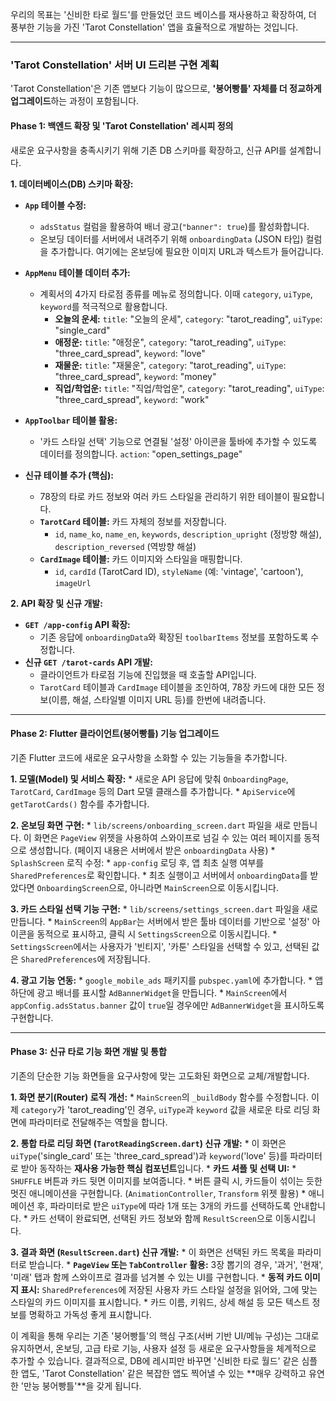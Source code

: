 
우리의 목표는 '신비한 타로 월드'를 만들었던 코드 베이스를 재사용하고 확장하여, 더 풍부한 기능을 가진 'Tarot Constellation' 앱을 효율적으로 개발하는 것입니다.

---

### **'Tarot Constellation' 서버 UI 드리븐 구현 계획**

'Tarot Constellation'은 기존 앱보다 기능이 많으므로, **'붕어빵틀' 자체를 더 정교하게 업그레이드**하는 과정이 포함됩니다.

#### **Phase 1: 백엔드 확장 및 'Tarot Constellation' 레시피 정의**

새로운 요구사항을 충족시키기 위해 기존 DB 스키마를 확장하고, 신규 API를 설계합니다.

**1. 데이터베이스(DB) 스키마 확장:**

*   **`App` 테이블 수정:**
    *   `adsStatus` 컬럼을 활용하여 배너 광고(`"banner": true`)를 활성화합니다.
    *   온보딩 데이터를 서버에서 내려주기 위해 `onboardingData` (JSON 타입) 컬럼을 추가합니다. 여기에는 온보딩에 필요한 이미지 URL과 텍스트가 들어갑니다.

*   **`AppMenu` 테이블 데이터 추가:**
    *   계획서의 4가지 타로점 종류를 메뉴로 정의합니다. 이때 `category`, `uiType`, `keyword`를 적극적으로 활용합니다.
        *   **오늘의 운세:** `title`: "오늘의 운세", `category`: "tarot_reading", `uiType`: "single_card"
        *   **애정운:** `title`: "애정운", `category`: "tarot_reading", `uiType`: "three_card_spread", `keyword`: "love"
        *   **재물운:** `title`: "재물운", `category`: "tarot_reading", `uiType`: "three_card_spread", `keyword`: "money"
        *   **직업/학업운:** `title`: "직업/학업운", `category`: "tarot_reading", `uiType`: "three_card_spread", `keyword`: "work"

*   **`AppToolbar` 테이블 활용:**
    *   '카드 스타일 선택' 기능으로 연결될 '설정' 아이콘을 툴바에 추가할 수 있도록 데이터를 정의합니다. `action`: "open_settings_page"

*   **신규 테이블 추가 (핵심):**
    *   78장의 타로 카드 정보와 여러 카드 스타일을 관리하기 위한 테이블이 필요합니다.
    *   **`TarotCard` 테이블:** 카드 자체의 정보를 저장합니다.
        *   `id`, `name_ko`, `name_en`, `keywords`, `description_upright` (정방향 해설), `description_reversed` (역방향 해설)
    *   **`CardImage` 테이블:** 카드 이미지와 스타일을 매핑합니다.
        *   `id`, `cardId` (TarotCard ID), `styleName` (예: 'vintage', 'cartoon'), `imageUrl`

**2. API 확장 및 신규 개발:**

*   **`GET /app-config` API 확장:**
    *   기존 응답에 `onboardingData`와 확장된 `toolbarItems` 정보를 포함하도록 수정합니다.
*   **신규 `GET /tarot-cards` API 개발:**
    *   클라이언트가 타로점 기능에 진입했을 때 호출할 API입니다.
    *   `TarotCard` 테이블과 `CardImage` 테이블을 조인하여, 78장 카드에 대한 모든 정보(이름, 해설, 스타일별 이미지 URL 등)를 한번에 내려줍니다.

---

#### **Phase 2: Flutter 클라이언트(붕어빵틀) 기능 업그레이드**

기존 Flutter 코드에 새로운 요구사항을 소화할 수 있는 기능들을 추가합니다.

**1. 모델(Model) 및 서비스 확장:**
    *   새로운 API 응답에 맞춰 `OnboardingPage`, `TarotCard`, `CardImage` 등의 Dart 모델 클래스를 추가합니다.
    *   `ApiService`에 `getTarotCards()` 함수를 추가합니다.

**2. 온보딩 화면 구현:**
    *   `lib/screens/onboarding_screen.dart` 파일을 새로 만듭니다. 이 화면은 `PageView` 위젯을 사용하여 스와이프로 넘길 수 있는 여러 페이지를 동적으로 생성합니다. (페이지 내용은 서버에서 받은 `onboardingData` 사용)
    *   `SplashScreen` 로직 수정:
        *   `app-config` 로딩 후, 앱 최초 실행 여부를 `SharedPreferences`로 확인합니다.
        *   최초 실행이고 서버에서 `onboardingData`를 받았다면 `OnboardingScreen`으로, 아니라면 `MainScreen`으로 이동시킵니다.

**3. 카드 스타일 선택 기능 구현:**
    *   `lib/screens/settings_screen.dart` 파일을 새로 만듭니다.
    *   `MainScreen`의 `AppBar`는 서버에서 받은 툴바 데이터를 기반으로 '설정' 아이콘을 동적으로 표시하고, 클릭 시 `SettingsScreen`으로 이동시킵니다.
    *   `SettingsScreen`에서는 사용자가 '빈티지', '카툰' 스타일을 선택할 수 있고, 선택된 값은 `SharedPreferences`에 저장됩니다.

**4. 광고 기능 연동:**
    *   `google_mobile_ads` 패키지를 `pubspec.yaml`에 추가합니다.
    *   앱 하단에 광고 배너를 표시할 `AdBannerWidget`을 만듭니다.
    *   `MainScreen`에서 `appConfig.adsStatus.banner` 값이 `true`일 경우에만 `AdBannerWidget`을 표시하도록 구현합니다.

---

#### **Phase 3: 신규 타로 기능 화면 개발 및 통합**

기존의 단순한 기능 화면들을 요구사항에 맞는 고도화된 화면으로 교체/개발합니다.

**1. 화면 분기(Router) 로직 개선:**
    *   `MainScreen`의 `_buildBody` 함수를 수정합니다. 이제 `category`가 'tarot_reading'인 경우, `uiType`과 `keyword` 값을 새로운 타로 리딩 화면에 파라미터로 전달해주는 역할을 합니다.

**2. 통합 타로 리딩 화면 (`TarotReadingScreen.dart`) 신규 개발:**
    *   이 화면은 `uiType`('single_card' 또는 'three_card_spread')과 `keyword`('love' 등)를 파라미터로 받아 동작하는 **재사용 가능한 핵심 컴포넌트**입니다.
    *   **카드 셔플 및 선택 UI:**
        *   `SHUFFLE` 버튼과 카드 뒷면 이미지를 보여줍니다.
        *   버튼 클릭 시, 카드들이 섞이는 듯한 멋진 애니메이션을 구현합니다. (`AnimationController`, `Transform` 위젯 활용)
        *   애니메이션 후, 파라미터로 받은 `uiType`에 따라 1개 또는 3개의 카드를 선택하도록 안내합니다.
    *   카드 선택이 완료되면, 선택된 카드 정보와 함께 `ResultScreen`으로 이동시킵니다.

**3. 결과 화면 (`ResultScreen.dart`) 신규 개발:**
    *   이 화면은 선택된 카드 목록을 파라미터로 받습니다.
    *   **`PageView` 또는 `TabController` 활용:** 3장 뽑기의 경우, '과거', '현재', '미래' 탭과 함께 스와이프로 결과를 넘겨볼 수 있는 UI를 구현합니다.
    *   **동적 카드 이미지 표시:** `SharedPreferences`에 저장된 사용자 카드 스타일 설정을 읽어와, 그에 맞는 스타일의 카드 이미지를 표시합니다.
    *   카드 이름, 키워드, 상세 해설 등 모든 텍스트 정보를 명확하고 가독성 좋게 표시합니다.

이 계획을 통해 우리는 기존 '붕어빵틀'의 핵심 구조(서버 기반 UI/메뉴 구성)는 그대로 유지하면서, 온보딩, 고급 타로 기능, 사용자 설정 등 새로운 요구사항들을 체계적으로 추가할 수 있습니다. 결과적으로, DB에 레시피만 바꾸면 '신비한 타로 월드' 같은 심플한 앱도, 'Tarot Constellation' 같은 복잡한 앱도 찍어낼 수 있는 **매우 강력하고 유연한 '만능 붕어빵틀'**을 갖게 됩니다.